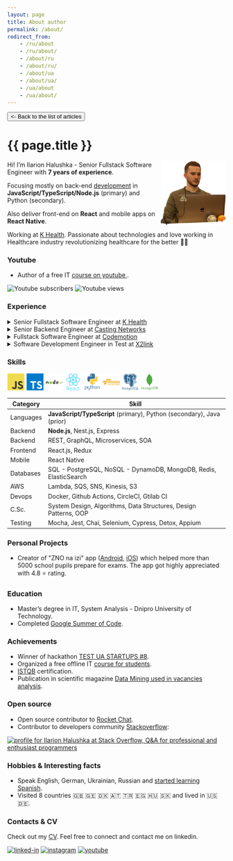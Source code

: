 ```yaml
---
layout: page
title: About author
permalink: /about/
redirect_from:
    - /ru/about
    - /ru/about/
    - /about/ru
    - /about/ru/
    - /about/ua
    - /about/ua/
    - /ua/about
    - /ua/about/
---
```


<button class="back-to-articles-btn" onclick="location.href='/'" type="button"><- Back to the list of articles</button>

[//]: # (<div>)
[//]: # (    <button class="lang-btn" onclick="location.href='/about/ua#main_content_wrap'" type="button">Про мене українською 🇺🇦</button>)
[//]: # (</div>)


<h1 itemprop="name">{{ page.title }}</h1>


<img align="right" src="/assets/images/about-me-my-photo.webp" alt="Ilarion Halushka" width="150" height="147"/>


Hi! I’m Ilarion Halushka - Senior Fullstack Software Engineer with **7 years of experience**. 

Focusing mostly on back-end <a target="_blank" href="https://github.com/IlarionHalushka">development</a> in **JavaScript/TypeScript/Node.js** (primary) and Python (secondary).

Also deliver front-end on **React** and mobile apps on **React Native**.

Working at <a target="_blank" href="https://khealth.com/">K Health</a>.
Passionate about technologies and love working in Healthcare industry revolutionizing healthcare for the better 🧑‍⚕️


### Youtube
<ul>
 <li>Author of a free IT <a target="_blank" href="https://www.youtube.com/@IlarionHalushka">course on youtube <i class="fa fa-1x fa-youtube"></i></a>.</li>
</ul>

<div id="badges">
  <img src="https://img.shields.io/youtube/channel/subscribers/UC-nnrcFlfveeW8iBRJe_XXQ?style=social" alt="Youtube subscribers"/>
  <img src="https://img.shields.io/youtube/channel/views/UC-nnrcFlfveeW8iBRJe_XXQ?style=social" alt="Youtube views"/>
</div>


### Experience

<details class="experience_details">
    <summary>Senior Fullstack Software Engineer at <a target="_blank" href="https://khealth.com/">K Health</a></summary>
    <div>📅 sep 2021 - present</div>
    <div>📍 New York (remote)</div>
    <div>🦾 Tech stack: Node.js, JavaScript/TypeScript, Python, React, React Native, MongoDB, PostgreSQL, Microservices/SOA, pubnub, Redis, Docker.</div>
</details>

<details class="experience_details">
    <summary>Senior Backend Engineer at <a target="_blank" href="https://www.castingnetworks.com/">Casting Networks</a></summary>
    <div>📅 sep 2019 - sep 2021</div>
    <div>📍 Los Angeles, California (remote)</div>
    <div>🦾 Tech stack: Node.js, JavaScript/TypeScript, Nest.js, GraphQL, PostgreSQL, DynamoDB, AWS, Microservices/SOA, Kinesis, Lambda, SQS, S3, SNS, Redis, ElasticSearch, Docker, Terraform.</div>
</details>

<details class="experience_details">
    <summary>Fullstack Software Engineer at <a target="_blank" href="https://codemotion.ninja/">Codemotion</a></summary>
    <div>📅 nov 2017 - sep 2019</div>
    <div>📍 Kyiv, Ukraine (remote)</div>
    <div>🦾 Tech stack: Node.js, JavaScript/TypeScript, Express, React, React Native, Angular, Ionic, MongoDB, Cypress.</div>
</details>

<details class="experience_details">
    <summary>Software Development Engineer in Test at <a target="_blank" href="https://jobs.dou.ua/companies/x2link/">X2link</a></summary>
    <div>📅 sep 2016 - oct 2017</div>
    <div>📍 Dnipro, Ukraine</div>
    <div>🦾 Tech stack: Node.js, JavaScript, Java, Protractor, Appium, Mocha, Chai.</div>
</details>

### Skills

<div>
  <img src="/assets/images/technologies/js-icon.svg" title="JavaScript" alt="JavaScript" width="40" height="40"/>
  <img src="/assets/images/technologies/typescript-icon.svg" title="Typescript" alt="Typescript" width="40" height="40"/>
  <img src="/assets/images/technologies/nodejs-icon.svg" title="Node.js" alt="Node.js" width="40" height="40"/>
  <img src="/assets/images/technologies/react-icon.svg" title="React" alt="React" width="40" height="40"/>
  <img src="/assets/images/technologies/python-icon.svg" title="Python" alt="Python" width="40" height="40"/>
  <img src="/assets/images/technologies/aws-icon.svg" title="AWS" alt="AWS" width="40" height="40"/>
  <img src="/assets/images/technologies/postgresql-icon.svg" title="postgresql" alt="postgresql" width="40" height="40"/>
  <img src="/assets/images/technologies/mongodb-icon.svg" title="mongodb" alt="mongodb" width="40" height="40"/>
</div>

Category | Skill 
-------- |-------
Languages | **JavaScript/TypeScript** (primary), Python (secondary), Java (prior)
Backend | **Node.js**, Nest.js, Express
Backend | REST, GraphQL, Microservices, SOA
Frontend | React.js, Redux
Mobile | React Native
Databases | SQL - PostgreSQL, NoSQL - DynamoDB, MongoDB, Redis, ElasticSearch
AWS | Lambda, SQS, SNS, Kinesis, S3
Devops | Docker, Github Actions, CircleCI, Gtilab CI
C.Sc. | System Design, Algorithms, Data Structures, Design Patterns, OOP
Testing | Mocha, Jest, Chai, Selenium, Cypress, Detox, Appium

### Personal Projects
<ul>
 <li>Creator of "ZNO na izi" app (<a target="_blank" href="https://play.google.com/store/apps/details?id=com.ilarionhalushka.znonaizi">Android</a>, <a target="_blank" href="https://apps.apple.com/by/app/%D0%B7%D0%BD%D0%BE-%D0%BD%D0%B0-%D1%96%D0%B7%D1%96/id1578565229">iOS</a>) 
which helped more than 5000 school pupils prepare for exams. The app got highly appreciated with 4.8 ⭐ rating.</li>
</ul>

### Education

<ul>
 <li>Master’s degree in IT, System Analysis - Dnipro University of Technology.</li>
 <li>Completed <a target="_blank" href="https://ilarionhalushka.github.io/Cracking-Google-Summer-of-Code-GSoC/">Google Summer of Code</a>.</li>
</ul>

### Achievements

<ul>
 <li>Winner of hackathon <a target="_blank" href="https://www.testuastartups.com/post/testuastartups8">TEST UA STARTUPS #8</a>.</li>
 <li>Organized a free offline IT <a target="_blank" href="https://ilarionhalushka.github.io/Results-Of-My-IT-Courses/">course for students</a>.</li>
 <li><a target="_blank" href="https://gist.github.com/IlarionHalushka/aebab1c82369b89c1d6afb12be568679">ISTQB</a> certification.</li>
 <li>Publication in scientific magazine <a target="_blank" href="https://im.nmu.org.ua/en/forum/Horizons2019.pdf">Data Mining used in vacancies analysis</a>.</li>
</ul>

### Open source

<ul>
 <li>Open source contributor to <a target="_blank" href="https://github.com/RocketChat/Rocket.Chat.ReactNative">Rocket Chat</a>.</li>
 <li>Contributor to developers community <a target="_blank" href="https://stackoverflow.com/users/9110955/ilarion-halushka">Stackoverflow</a>:</li>
</ul>

<a target="_blank" href="https://stackoverflow.com/users/9110955/ilarion-halushka">
  <img src="https://stackoverflow.com/users/flair/9110955.png"
   width="150" height="40"
   alt="profile for Ilarion Halushka at Stack Overflow, Q&amp;A for professional and enthusiast programmers"
   title="profile for Ilarion Halushka at Stack Overflow, Q&amp;A for professional and enthusiast programmers"
  />
</a>


### Hobbies & Interesting facts

<ul>
 <li>Speak English, German, Ukrainian, Russian and <a target="_blank" href="https://www.duolingo.com/profile/IlarionHalushka">started learning Spanish</a>.</li>
 <li>Visited 8 countries 🇬🇧 🇬🇪 🇩🇰 🇦🇹 🇹🇷 🇪🇬 🇭🇺 🇸🇰 and lived in 🇺🇸 🇩🇪.</li>
</ul>

[//]: # (helped mentees links)
[//]: # (helped mentees links)
[//]: # (helped mentees links)
[//]: # (helped mentees links)
[//]: # (helped mentees)
[//]: # (helped mentees)
[//]: # (helped mentees)

### Contacts & CV

Check out my <a target="_blank" href="https://drive.google.com/drive/folders/1wUBlBntdIpNfXWWHBD_iDqvBcCLNkzXM?usp=sharing)">CV</a>.
Feel free to connect and contact me on linkedin.

[![linked-in](https://img.shields.io/badge/LinkedIn-0077B5?style=for-the-badge&logo=LinkedIn&logoColor=white)](https://www.linkedin.com/in/ilarion-halushka-6a31a5173/)
[![instagram](https://img.shields.io/badge/Instagram-C13584?style=for-the-badge&logo=Instagram&logoColor=white)](https://www.instagram.com/h.i.l.a.r.i.o.n/)
[![youtube](https://img.shields.io/badge/Youtube-FF0000?style=for-the-badge&logo=Youtube&logoColor=white)](https://www.youtube.com/channel/UC-nnrcFlfveeW8iBRJe_XXQ)

